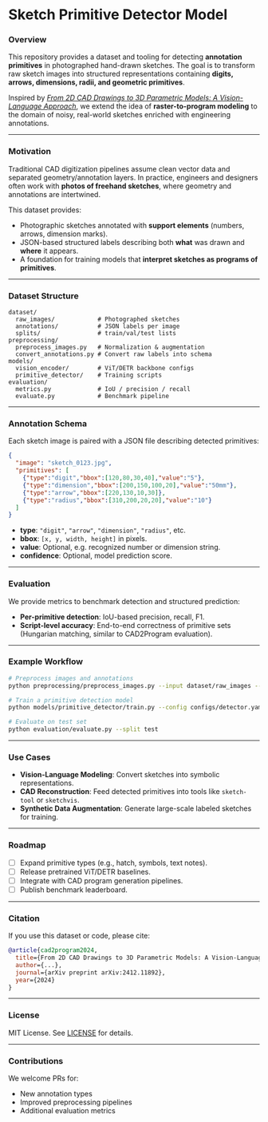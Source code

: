 # Sketch Primitive Detector Model

### Overview

This repository provides a dataset and tooling for detecting **annotation primitives** in photographed hand-drawn sketches.
The goal is to transform raw sketch images into structured representations containing **digits, arrows, dimensions, radii, and geometric primitives**.

Inspired by [*From 2D CAD Drawings to 3D Parametric Models: A Vision-Language Approach*](https://arxiv.org/html/2412.11892v1), we extend the idea of **raster-to-program modeling** to the domain of noisy, real-world sketches enriched with engineering annotations.

---

### Motivation

Traditional CAD digitization pipelines assume clean vector data and separated geometry/annotation layers.
In practice, engineers and designers often work with **photos of freehand sketches**, where geometry and annotations are intertwined.

This dataset provides:

- Photographic sketches annotated with **support elements** (numbers, arrows, dimension marks).
- JSON-based structured labels describing both **what** was drawn and **where** it appears.
- A foundation for training models that **interpret sketches as programs of primitives**.

---

### Dataset Structure

```
dataset/
  raw_images/            # Photographed sketches
  annotations/           # JSON labels per image
  splits/                # train/val/test lists
preprocessing/
  preprocess_images.py   # Normalization & augmentation
  convert_annotations.py # Convert raw labels into schema
models/
  vision_encoder/        # ViT/DETR backbone configs
  primitive_detector/    # Training scripts
evaluation/
  metrics.py             # IoU / precision / recall
  evaluate.py            # Benchmark pipeline
```

---

### Annotation Schema

Each sketch image is paired with a JSON file describing detected primitives:

```json
{
  "image": "sketch_0123.jpg",
  "primitives": [
    {"type":"digit","bbox":[120,80,30,40],"value":"5"},
    {"type":"dimension","bbox":[200,150,100,20],"value":"50mm"},
    {"type":"arrow","bbox":[220,130,10,30]},
    {"type":"radius","bbox":[310,200,20,20],"value":"10"}
  ]
}
```

- **type**: `"digit"`, `"arrow"`, `"dimension"`, `"radius"`, etc.
- **bbox**: `[x, y, width, height]` in pixels.
- **value**: Optional, e.g. recognized number or dimension string.
- **confidence**: Optional, model prediction score.

---

### Evaluation

We provide metrics to benchmark detection and structured prediction:

- **Per-primitive detection**: IoU-based precision, recall, F1.
- **Script-level accuracy**: End-to-end correctness of primitive sets (Hungarian matching, similar to CAD2Program evaluation).

---

### Example Workflow

```bash
# Preprocess images and annotations
python preprocessing/preprocess_images.py --input dataset/raw_images --output dataset/processed

# Train a primitive detection model
python models/primitive_detector/train.py --config configs/detector.yaml

# Evaluate on test set
python evaluation/evaluate.py --split test
```

---

### Use Cases

- **Vision-Language Modeling**: Convert sketches into symbolic representations.
- **CAD Reconstruction**: Feed detected primitives into tools like `sketch-tool` or `sketchvis`.
- **Synthetic Data Augmentation**: Generate large-scale labeled sketches for training.

---

### Roadmap

- [ ] Expand primitive types (e.g., hatch, symbols, text notes).
- [ ] Release pretrained ViT/DETR baselines.
- [ ] Integrate with CAD program generation pipelines.
- [ ] Publish benchmark leaderboard.

---

### Citation

If you use this dataset or code, please cite:

```bibtex
@article{cad2program2024,
  title={From 2D CAD Drawings to 3D Parametric Models: A Vision-Language Approach},
  author={...},
  journal={arXiv preprint arXiv:2412.11892},
  year={2024}
}
```

---

### License

MIT License. See [LICENSE](LICENSE) for details.

---

### Contributions

We welcome PRs for:

- New annotation types
- Improved preprocessing pipelines
- Additional evaluation metrics
